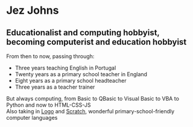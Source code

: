 # Jez Johns
## Educationalist and computing hobbyist, becoming computerist and education hobbyist   
From then to now, passing through:    

  - Three years teaching English in Portugal   
  - Twenty years as a primary school teacher in England   
  - Eight years as a primary school headteacher   
  - Three years as a teacher trainer    

But always computing, from Basic to QBasic to Visual Basic to VBA to Python and now to HTML-CSS-JS   
Also taking in [Logo](https://turtleacademy.com/) and [Scratch](https://scratch.mit.edu/), wonderful primary-school-friendly computer languages   

<!--
**jezinho22/jezinho22** is a ✨ _special_ ✨ repository because its `README.md` (this file) appears on your GitHub profile.

Here are some ideas to get you started:

- 🔭 I’m currently working on ...
- 🌱 I’m currently learning ...
- 👯 I’m looking to collaborate on ...
- 🤔 I’m looking for help with ...
- 💬 Ask me about ...
- 📫 How to reach me: ...
- 😄 Pronouns: ...
- ⚡ Fun fact: ...
-->
